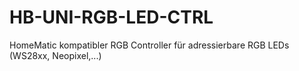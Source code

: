 # HB-UNI-RGB-LED-CTRL
HomeMatic kompatibler RGB Controller für adressierbare RGB LEDs (WS28xx, Neopixel,...)

